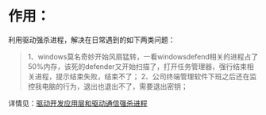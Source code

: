 # 作用：

利用驱动强杀进程，解决在日常遇到的如下两类问题：

>1、windows莫名奇妙开始风扇猛转，一看windowsdefend相关的进程占了50%内存，该死的defender又开始扫描了，打开任务管理器，强行结束相关进程，提示结束失败，结束不了； 
>2、公司终端管理软件下班之后还在监控我电脑的行为，退出也退出不了，需要退出密钥；



详情见：[驱动开发应用层和驱动通信强杀进程](https://minhangxiaohui.github.io/2024/03/21/Windows驱动开发-强杀进程/)

